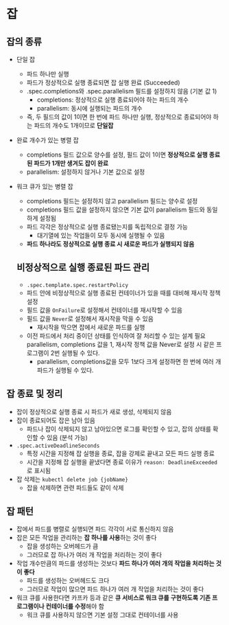 # 잡
## 잡의 종류
- 단일 잡
  - 파드 하나만 실행
  - 파드가 정상적으로 실행 종료되면 잡 실행 완료 (Succeeded)
  - .spec.completions와 .spec.parallelism 필드를 설정하지 않음 (기본 값 1)
    - completions: 정상적으로 실행 종료되어야 하는 파드의 개수
    - parallelism: 동시에 실행되는 파드의 개수
  - 즉, 두 필드의 값이 1이면 한 번에 파드 하나만 실행, 정상적으로 종료되어야 하는 파드의 개수도 1개이므로 **단일잡**
- 완료 개수가 있는 병렬 잡
  - completions 필드 값으로 양수를 설정, 필드 값이 1이면 **정상적으로 실행 종료된 파드가 1개만 생겨도 잡이 완료**
  - parallelism: 설정하지 않거나 기본 값으로 설정
- 워크 큐가 있는 병렬 잡
  - completions 필드는 설정하지 않고 parallelism 필드는 양수로 설정
  - completions 필드 값을 설정하지 않으면 기본 값이 parallelism 필드와 동일하게 설정됨
  - 파드 각각은 정상적으로 실행 종료됐는지를 독립적으로 결정 가능
    - 대기열에 있는 작업들이 모두 동시에 실행될 수 있음
  - **파드 하나라도 정상적으로 실행 종료 시 새로운 파드가 실행되지 않음**

  ## 비정상적으로 실행 종료된 파드 관리
  - `.spec.template.spec.restartPolicy`
  - 파드 안에 비정상적으로 실행 종료된 컨테이너가 있을 때를 대비해 재시작 정책 설정
  - 필드 값을 `OnFailure`로 설정해서 컨테이너를 재시작할 수 있음
  - 필드 값을 `Never`로 설정해서 재시작을 막을 수 있음
    - 재시작을 막으면 잡에서 새로운 파드를 실행
  - 이전 파드에서 처리 중이던 상태를 인식하여 잘 처리할 수 있는 설계 필요
    parallelism, completions 값을 1, 재시작 정책 값을 Never로 설정 시 같은 프로그램이 2번 실행될 수 있다.
    - parallelism, completions값을 모두 1보다 크게 설정하면 한 번에 여러 개 파드가 실행될 수 있다.

## 잡 종료 및 정리
- 잡이 정상적으로 실행 종료 시 파드가 새로 생성, 삭제되지 않음
- 잡이 종료되어도 잡은 남아 있음
  - 파드나 잡이 삭제되지 않고 남아있으면 로그를 확인할 수 있고, 잡의 상태를 확인할 수 있음 (분석 가능)
- `.spec.activeDeadlineSeconds`
  - 특정 시간을 지정해 잡 실행을 종료, 잡을 강제로 끝내고 모든 파드 실행 종료
  - 시간을 지정해 잡 실행을 끝냈다면 종료 이유가 `reason: DeadlineExceeded`로 표시됨
- 잡 삭제는 `kubectl delete job {jobName}`
  - 잡을 삭제하면 관련 파드들도 같이 삭제

## 잡 패턴
- 잡에서 파드를 병렬로 실행되면 파드 각각이 서로 통신하지 않음
- 잡은 모든 작업을 관리하는 **잡 하나를 사용**하는 것이 좋다
  - 잡을 생성하는 오버헤드가 큼
  - 그러므로 잡 하나가 여러 개 작업을 처리하는 것이 좋다
- 작업 개수만큼의 파드를 생성하는 것보다 **파드 하나가 여러 개의 작업을 처리하는 것이 좋다**
  - 파드를 생성하는 오버헤드도 크다
  - 그러므로 작업이 많으면 파드 하나가 여러 개 작업을 처리하는 것이 좋다
- 워크 큐를 사용한다면 카프카 등과 같은 **큐 서비스로 워크 큐를 구현하도록 기존 프로그램이나 컨테이너를 수정**해야 함
  - 워크 큐를 사용하지 않으면 기본 설정 그대로 컨테이너를 사용